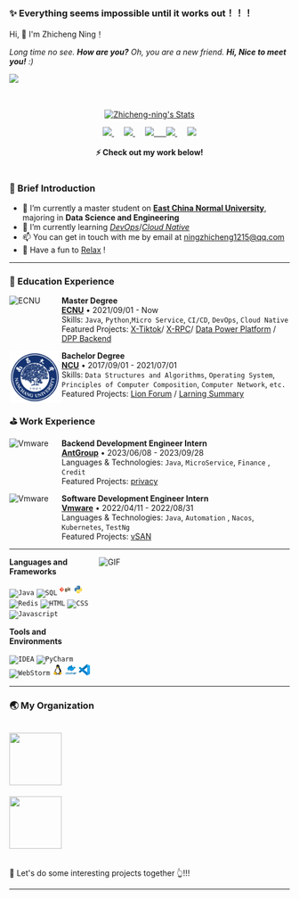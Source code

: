 ### ✨ Everything seems impossible until it works out！！！

<p>Hi, 👋  I'm Zhicheng Ning！

<em>Long time no see. <b>How are you?</b> Oh, you are a new friend. <b>Hi, Nice to meet you!</b> :)</em>
  
![](https://komarev.com/ghpvc/?username=zhicheng-ning&color=blue)

<br>

<p align="center">
  <a href="https://github.com/zhicheng-ning" class="rich-diff-level-one">
    <img src="https://github-readme-stats.vercel.app/api?username=Zhicheng-ning&count_private=true&show_icons=true&title_color=333&text_color=777" alt="Zhicheng-ning's Stats" >
    <!-- &hide=issues
    <img src="https://github-readme-stats.vercel.app/api?username=Zhicheng-ning&hide=issues&title_color=333&text_color=777" alt="Zhicheng-ning's Stats" >
    -->
  </a>
</p>

<p align="center">
  <a href="https://blog.csdn.net/qq_40563761" target="_blank" alt="CSDN" title="CSDN">
    <img src="https://img.icons8.com/material/48/000000/csdn.png" width="30px"/>
  </a>
  &emsp;
  <a href="https://www.zhihu.com/people/chu-ge-76-70" target="_blank" alt="Zhihu" title="Zhihu">
    <img src="https://img.icons8.com/material-two-tone/50/000000/zhihu.png" width="30px"/>
  </a>
  &emsp;
  <a href= "https://leetcode.cn/u/shi-bu-deng-qin-sheng/" target="_blank" alt="Instagram" title="Leetcode">
    <img src="https://img.icons8.com/external-tal-revivo-shadow-tal-revivo/24/000000/external-level-up-your-coding-skills-and-quickly-land-a-job-logo-shadow-tal-revivo.png" width="30px"/>
  &emsp;
  <a href="https://space.bilibili.com/315696131" target="_blank" alt="Bilibili" title="Bilibili">
    <img src="https://img.icons8.com/color/48/000000/bilibili.png" width="30px"/>
  </a> 
  &emsp;
  <a href= "https://twitter.com/dM9JxD6L8xZ53tC" target="_blank" alt="Twitter" title="Twitter">
    <img src="https://img.icons8.com/ios-glyphs/30/000000/twitter--v1.png" width="30px"/>
  </a>
  <br><br>
  <strong>⚡ Check out my work below! </strong>
  <br><br>

</p>
 

  


### 🤡 Brief Introduction

- 🏫 I’m currently a master student on **<a href="https://www.ecnu.edu.cn/">East China Normal University</a>**, majoring in **Data Science and Engineering**
- 🌱 I’m currently learning [*DevOps*](https://github.com/zhicheng-ning/devops_demo)/[*Cloud Native*](https://www.cncf.io/projects/)
- 📫 You can get in touch with me by email at [ningzhicheng1215@qq.com](mailto:ningzhicheng1215@qq.com)
- 🎈 Have a fun to [Relax](https://steamcommunity.com/profiles/76561198442825338/) ! 

---

### 📗 Education Experience

[<img align="left" height="94px" width="94px" alt="ECNU" src="https://upload.wikimedia.org/wikipedia/en/thumb/2/2a/East_China_Normal_University_logo.svg/1200px-East_China_Normal_University_logo.svg.png"/>](https://www.ecnu.edu.cn/)

**Master Degree** \
[**ECNU**](https://www.ecnu.edu.cn/) • 2021/09/01 - Now \
Skills: `Java`, `Python`,`Micro Service`, `CI/CD`, `DevOps`, `Cloud Native`\
Featured Projects: [X-Tiktok](https://github.com/X-Engineer/x-tiktok)/ [X-RPC](https://github.com/X-Engineer/x-rpc)/ [Data Power Platform](https://github.com/zhicheng-ning/data-power-platform) / [DPP Backend](https://github.com/zhicheng-ning/dpp-backend)
<br/>


[<img align="left" height="94px" width="94px" alt="NCU" src="https://raw.githubusercontent.com/zhicheng-ning/Pic-Go/main/md/ncu-log.png"/>](http://www.ncu.edu.cn/)

**Bachelor Degree** \
[**NCU**](http://www.ncu.edu.cn/) • 2017/09/01 - 2021/07/01 \
Skills: `Data Structures and Algorithms`, `Operating System`, `Principles of Computer Composition`, `Computer Network`, `etc.` \
Featured Projects: [Lion Forum](https://nzcer.cn:8088/forum) / [Larning Summary](https://github.com/zhicheng-ning/LearingSummary)
<br>

### ⛳ Work Experience
  
[<img align="left" height="94px" width="94px" alt="Vmware" src="https://github.com/zhicheng-ning/zhicheng-ning/assets/39022409/15974593-3f57-496e-b17b-6108cd190d40"/>](https://www.vmware.com/)

**Backend Development Engineer Intern** \
[**AntGroup**](https://www.antgroup.com/en) • 2023/06/08 - 2023/09/28 \
Languages & Technologies: `Java`, `MicroService`, `Finance` , `Credit`  \
Featured Projects: [privacy]()
<br>

[<img align="left" height="94px" width="94px" alt="Vmware" src="https://i0.wp.com/www.clamtech.com/wp-content/uploads/2018/05/VMWare-Logo.jpg?ssl=1"/>](https://www.vmware.com/)

**Software Development Engineer Intern** \
[**Vmware**](https://www.vmware.com/) • 2022/04/11 - 2022/08/31 \
Languages & Technologies: `Java`, `Automation` , `Nacos`, `Kubernetes`, `TestNg`  \
Featured Projects: [vSAN](https://www.vmware.com/products/vsan.html)
<br>

---
<img align="right" alt="GIF" src="https://github.com/abhisheknaiidu/abhisheknaiidu/blob/master/code.gif?raw=true" width="343" height="220" title="Do what you like, and do it best!"> 

**Languages and Frameworks**

<code><img height="20" src="https://img.icons8.com/color/48/000000/java-coffee-cup-logo--v1.png" alt="Java" title="Java"></code>
<code><img height="20" src="https://img.icons8.com/external-soft-fill-juicy-fish/60/000000/external-sql-coding-and-development-soft-fill-soft-fill-juicy-fish.png" alt="SQL" title="SQL"></code>
<code><img height="20" src="https://raw.githubusercontent.com/github/explore/80688e429a7d4ef2fca1e82350fe8e3517d3494d/topics/git/git.png" alt="Git" title="Git"></code>
<code><img height="20" src="https://raw.githubusercontent.com/github/explore/80688e429a7d4ef2fca1e82350fe8e3517d3494d/topics/python/python.png" alt="Python" title="Python"></code>
<code><img height="20" src="https://img.icons8.com/color/48/000000/redis.png" alt="Redis" title="Redis"></code>
<code><img height="20" src="https://img.icons8.com/color/48/000000/html-5--v1.png" alt="HTML" title="HTML"></code>
<code><img height="20" src="https://img.icons8.com/dusk/64/000000/css3.png" alt="CSS" title="CSS"></code>
<code><img height="20" src="https://img.icons8.com/dusk/64/000000/javascript-logo.png" alt="Javascript" title="Javascript"></code>


**Tools and Environments**

<code><img height="20" src="https://img.icons8.com/color/48/000000/intellij-idea.png" alt="IDEA" title="IDEA"></code>
<code><img height="20" src="https://img.icons8.com/color/48/000000/pycharm.png" alt="PyCharm" title="PyCharm"></code>
<code><img height="20" src="https://img.icons8.com/color/48/000000/webstorm.png" alt="WebStorm" title="WebStorm"></code>
<code><img height="20" src="https://raw.githubusercontent.com/github/explore/80688e429a7d4ef2fca1e82350fe8e3517d3494d/topics/linux/linux.png" alt="Linux" title="Linux"></code>
<code><img height="20" src="https://raw.githubusercontent.com/github/explore/80688e429a7d4ef2fca1e82350fe8e3517d3494d/topics/docker/docker.png" alt="Docker" title="Docker"></code>
<code><img height="20" src="https://raw.githubusercontent.com/github/explore/80688e429a7d4ef2fca1e82350fe8e3517d3494d/topics/visual-studio-code/visual-studio-code.png" alt="VSCode" title="VSCode"></code>


---

### 🌏 My Organization
<code><a href="https://github.com/X-lab2017">
    <img height="94px" width="94px"  src="https://avatars.githubusercontent.com/u/49427213?s=200&v=4">
</a> </code> &nbsp;&nbsp;
<code><a href="https://github.com/kaiyuanshe">
    <img height="94px" width="94px"  src="https://avatars.githubusercontent.com/u/11659327?s=200&v=4">
</a></code>

<br>
🤝 Let's do some interesting projects together 👆!!!

---



